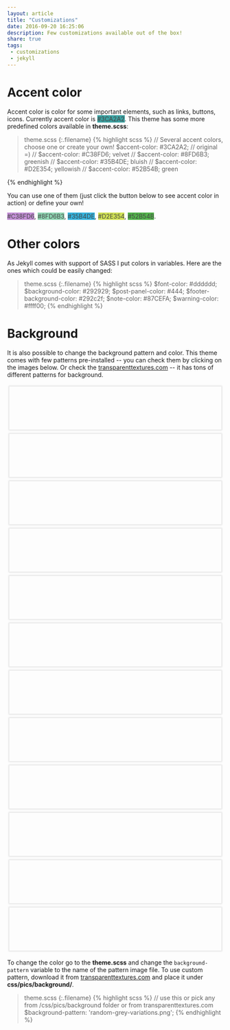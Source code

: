 ```yaml
---
layout: article
title: "Customizations"
date: 2016-09-20 16:25:06
description: Few customizations available out of the box!
share: true
tags:
 - customizations
 - jekyll
---
```


# Accent color

Accent color is color for some important elements, such as links, buttons, icons. Currently accent color is <span class="btn" style="background-color:#3CA2A2; color:#444444">#3CA2A2</span>. This theme has some more predefined colors available in **theme.scss**:

>theme.scss
{:.filename}
{% highlight scss %}
// Several accent colors, choose one or create your own!
$accent-color: #3CA2A2;     // original =)
// $accent-color: #C38FD6;   velvet
// $accent-color: #8FD6B3;   greenish
// $accent-color: #35B4DE;   bluish
// $accent-color: #D2E354;   yellowish
// $accent-color: #52B54B;   green

{% endhighlight %}

You can use one of them (just click the button below to see accent color in action) or define your own!

<span class="btn" style="background-color:#C38FD6; color:#444444">#C38FD6</span>, <span class="btn" style="background-color:#8FD6B3; color:#444444">#8FD6B3</span>, <span class="btn" style="background-color:#35B4DE; color:#444444">#35B4DE</span>, <span class="btn" style="background-color:#D2E354; color:#444444">#D2E354</span>, <span class="btn" style="background-color:#52B54B; color:#444444">#52B54B</span>.
 
<script>
  $('.btn').click(function(){
    var color = $(this).text();
    [].forEach.call($('a'), function(item) {
      item.style.color = color
    })
  })
</script>

<style>
  .label{
    cursor: default;
    border-radius: 5px;
    padding: 5px 8px;
  }
</style>

# Other colors

As Jekyll comes with support of SASS I put colors in variables. Here are the ones which could be easily changed:

>theme.scss
{:.filename}
{% highlight scss %}
$font-color: #dddddd;
$background-color: #292929;
$post-panel-color: #444;
$footer-background-color: #292c2f;
$note-color: #87CEFA;
$warning-color: #ffff00;
{% endhighlight %}

# Background

It is also possible to change the background pattern and color. This theme comes with few patterns pre-installed -- you can check them by clicking on the images below. Or check the [transparenttextures.com](https://www.transparenttextures.com/) -- it has tons of different patterns for background.

<style>
.pattern-list{
    list-style-type: none;
    padding: 0;
}
.pattern{
    height: 100px;
    box-shadow: 0 0 3px 2px rgba(0,0,0,.1);

}
.pattern:hover {
    box-shadow: 0 0 3px 2px rgba(0,0,0,.3);
    transition: box-shadow .2s ease;
    cursor: pointer;
}
.smthg{
    max-width: none !important;
}
.col-sm-6 {
    padding: 5px !important;
}
</style>

<ul class="pattern-list">
<li class="col-sm-6"><div class="pattern" style="background-image:url('{{ '/assets/css/pics/background/3px-tile.png' | relative_url }}')"></div></li>
<li class="col-sm-6"><div class="pattern" style="background-image:url('{{ '/assets/css/pics/background/asfalt-light.png' | relative_url }}')"></div></li>
<li class="col-sm-6"><div class="pattern" style="background-image:url('{{ '/assets/css/pics/background/black-linen.png' | relative_url }}')"></div></li>
<li class="col-sm-6"><div class="pattern" style="background-image:url('{{ '/assets/css/pics/background/food.png' | relative_url }}')"></div></li>
<li class="col-sm-6"><div class="pattern" style="background-image:url('{{ '/assets/css/pics/background/gplay.png' | relative_url }}')"></div></li>
<li class="col-sm-6"><div class="pattern" style="background-image:url('{{ '/assets/css/pics/background/green-dust-and-scratches.png' | relative_url }}')"></div></li>
<li class="col-sm-6"><div class="pattern" style="background-image:url('{{ '/assets/css/pics/background/hexellence.png' | relative_url }}')"></div></li>
<li class="col-sm-6"><div class="pattern" style="background-image:url('{{ '/assets/css/pics/background/random-grey-variations.png' | relative_url }}')"></div></li>
<li class="col-sm-6"><div class="pattern" style="background-image:url('{{ '/assets/css/pics/background/shley-tree-1.png' | relative_url }}')"></div></li>
<li class="col-sm-6"><div class="pattern" style="background-image:url('{{ '/assets/css/pics/background/subtle-grey.png' | relative_url }}')"></div></li>
<li class="col-sm-6"><div class="pattern" style="background-image:url('{{ '/assets/css/pics/background/xv.png' | relative_url }}')"></div></li>
<li class="col-sm-6"><div class="pattern" style="background-image:url('{{ '/assets/css/pics/background/triangles.png' | relative_url }}')"></div></li>
</ul>

<script>
  $('.pattern').click(function(){
    var source = this.style.backgroundImage;
    document.getElementsByTagName('body')[0].style.backgroundImage = source;
    console.log("url('" + source + "'))");
  })
</script>

To change the color go to the **theme.scss** and change the `background-pattern` variable to the name of the pattern image file. To use custom pattern, download it from [transparenttextures.com](https://www.transparenttextures.com/) and place it under **css/pics/background/**.

>theme.scss
{:.filename}
{% highlight scss %}
// use this or pick any from /css/pics/background folder or from transparenttextures.com
$background-pattern: 'random-grey-variations.png';
{% endhighlight %}
